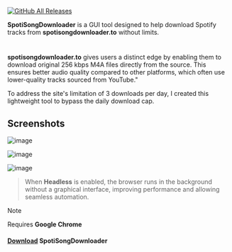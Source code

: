 [![GitHub All Releases](https://img.shields.io/github/downloads/afkarxyz/SpotiSongDownloader/total?style=for-the-badge)](https://github.com/afkarxyz/SpotiSongDownloader/releases)

**SpotiSongDownloader** is a GUI tool designed to help download Spotify tracks from **spotisongdownloader.to** without limits.
#
**spotisongdownloader.to** gives users a distinct edge by enabling them to download original 256 kbps M4A files directly from the source. This ensures better audio quality compared to other platforms, which often use lower-quality tracks sourced from YouTube."

To address the site's limitation of 3 downloads per day, I created this lightweight tool to bypass the daily download cap.

## Screenshots

![image](https://github.com/user-attachments/assets/a6d98ea0-ab1d-4e5e-b3a0-87df24c30ac2)

![image](https://github.com/user-attachments/assets/4a180ca0-7123-48b3-a06a-a28b5508ca29)

![image](https://github.com/user-attachments/assets/1a6bfee8-d79e-408c-a099-ef73ac1e8376)

> When **Headless** is enabled, the browser runs in the background without a graphical interface, improving performance and allowing seamless automation.

> [!NOTE]  
> Requires **Google Chrome**

#### [Download](https://github.com/afkarxyz/SpotiSongDownloader/releases/download/v1.4/SpotiSongDownloader.exe) SpotiSongDownloader
